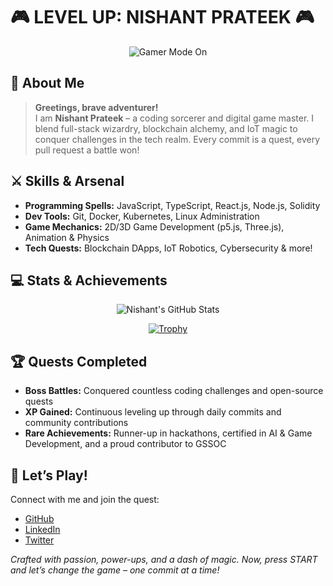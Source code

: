 # 🎮 **LEVEL UP: NISHANT PRATEEK** 🎮

<p align="center">
  <img src="https://capsule-render.vercel.app/api?text=GAMER+MODE+ON&animation=fadeIn&type=default&color=gradient" alt="Gamer Mode On" />
</p>


## 🎯 About Me

> **Greetings, brave adventurer!**  
> I am **Nishant Prateek** – a coding sorcerer and digital game master. I blend full-stack wizardry, blockchain alchemy, and IoT magic to conquer challenges in the tech realm. Every commit is a quest, every pull request a battle won!

## ⚔️ Skills & Arsenal

- **Programming Spells:** JavaScript, TypeScript, React.js, Node.js, Solidity  
- **Dev Tools:** Git, Docker, Kubernetes, Linux Administration  
- **Game Mechanics:** 2D/3D Game Development (p5.js, Three.js), Animation & Physics  
- **Tech Quests:** Blockchain DApps, IoT Robotics, Cybersecurity & more!

## 💻 Stats & Achievements

<p align="center">
  <img src="https://github-readme-stats.vercel.app/api?username=nishant1206&theme=tokyonight&hide_border=true" alt="Nishant's GitHub Stats" />
</p>

<p align="center">
  <a href="https://github.com/nishant1206">
    <img src="https://github-profile-trophy.vercel.app/?username=nishant1206&theme=onedark" alt="Trophy" />
  </a>
</p>

## 🏆 Quests Completed

- **Boss Battles:** Conquered countless coding challenges and open-source quests  
- **XP Gained:** Continuous leveling up through daily commits and community contributions  
- **Rare Achievements:** Runner-up in hackathons, certified in AI & Game Development, and a proud contributor to GSSOC

## 🎲 Let’s Play!

Connect with me and join the quest:
- [GitHub](https://github.com/nishant1206)
- [LinkedIn](https://www.linkedin.com/in/nishant-prateek-68a9a927a/)
- [Twitter](https://twitter.com/yourhandle)  

*Crafted with passion, power-ups, and a dash of magic. Now, press START and let’s change the game – one commit at a time!*

